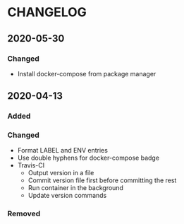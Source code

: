 # CHANGELOG

## 2020-05-30
### Changed
- Install docker-compose from package manager

## 2020-04-13
### Added
### Changed
- Format LABEL and ENV entries
- Use double hyphens for docker-compose badge
- Travis-CI
    - Output version in a file
    - Commit version file first before committing the rest
    - Run container in the background
    - Update version commands
### Removed
